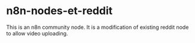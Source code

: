 # n8n-nodes-et-reddit

This is an n8n community node. It is a modification of existing reddit node to allow video uploading.